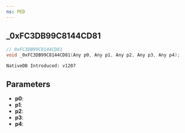 ```yaml
---
ns: PED
---
```

## _0xFC3DB99C8144CD81

```c
// 0xFC3DB99C8144CD81
void _0xFC3DB99C8144CD81(Any p0, Any p1, Any p2, Any p3, Any p4);
```

```
NativeDB Introduced: v1207
```

## Parameters
* **p0**:
* **p1**:
* **p2**:
* **p3**:
* **p4**:
